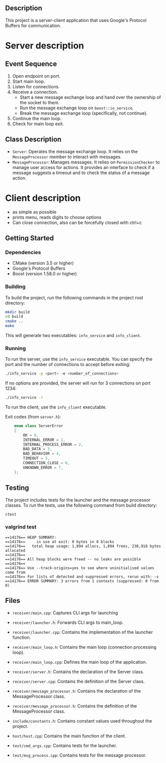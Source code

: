 ## Description

This project is a server-client application that uses Google's Protocol Buffers for communication.

# Server description

## Event Sequence

1. Open endpoint on port.
2. Start main loop.
3. Listen for connections.
4. Receive a connection.
   - Start a new message exchange loop and hand over the ownership of the socket to them.
   - Run the message exchange loop on `boost::io_service`.
   - Break the message exchange loop (specifically, not continue).
5. Continue the main loop.
6. Check for main loop exit.

## Class Description

- `Server`: Operates the message exchange loop. It relies on the `MessageProcessor` member to interact with messages.
- `MessageProcessor`: Manages messages. It relies on `PermissionChecker` to manage user access for actions. It provides an interface to check if a message suggests a timeout and to check the status of a message action.

# Client description
- as simple as possible
- prints menu, reads digits to choose options
- Can close connection, also can be forcefully closed with ctrl+c 

## Getting Started

### Dependencies

- CMake (version 3.5 or higher)
- Google's Protocol Buffers
- Boost (version 1.58.0 or higher)

### Building

To build the project, run the following commands in the project root directory:

```sh
mkdir build
cd build
cmake ..
make
```

This will generate two executables: `info_service` and `info_client`.

### Running

To run the server, use the `info_service` executable. You can specify the port and the number of connections to accept before exiting:

```sh
./info_service -p <port> -e <number_of_connections>
```

If no options are provided, the server will run for 3 connections on port 1234:

```sh
./info_service -r
```

To run the client, use the `info_client` executable.

Exit codes (from `server.h`):

```cpp
    enum class ServerError
    {
        OK = 0,
        INTERNAL_ERROR = 1,
        INTERNAL_PROCESS_ERROR = 2,
        BAD_DATA = 3,
        BAD_BEHAVIOR = 4,
        TIMEOUT = 5,
        CONNECTION_CLOSE = 6,
        UNKNOWN_ERROR = 7,
    };
```

## Testing

The project includes tests for the launcher and the message processor classes. To run the tests, use the following command from build directory:

```sh
ctest
```

### valgrind test
```
==14176== HEAP SUMMARY:
==14176==     in use at exit: 0 bytes in 0 blocks
==14176==   total heap usage: 1,894 allocs, 1,894 frees, 238,918 bytes allocated
==14176== 
==14176== All heap blocks were freed -- no leaks are possible
==14176== 
==14176== Use --track-origins=yes to see where uninitialised values come from
==14176== For lists of detected and suppressed errors, rerun with: -s
==14176== ERROR SUMMARY: 3 errors from 1 contexts (suppressed: 0 from 0)
```

## Files
- `receiver/main.cpp`: Captures CLI args for launching

- `receiver/launcher.h`: Forwards CLI args to main_loop.
- `receiver/launcher.cpp`: Contains the implementation of the launcher function.

- `receiver/main_loop.h`: Contains the main loop (connection processing loop).
- `receiver/main_loop.cpp`: Defines the main loop of the application.

- `receiver/server.h`: Contains the declaration of the Server class.
- `receiver/server.cpp`: Contains the definition of the Server class.

- `receiver/message_processor.h`: Contains the declaration of the MessageProcessor class.
- `receiver/message_processor.h`: Contains the definition of the MessageProcessor class.

- `include/constants.h`: Contains constant values used throughout the project.

- `host/host.cpp`: Contains the main function of the client.

- `test/cmd_args.cpp`: Contains tests for the launcher.
- `test/msg_process.cpp`: Contains tests for the message processor.
